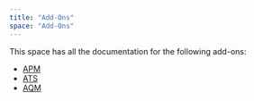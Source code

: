 ```yaml
---
title: "Add-Ons"
space: "Add-Ons"
---
```


This space has all the documentation for the following add-ons:

* [APM](APM/index)
* [ATS](ATS/index)
* [AQM](AQM/index)